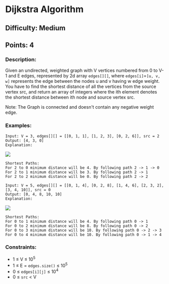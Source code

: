 # Dijkstra Algorithm
## Difficulty: Medium
## Points: 4
### Description:
Given an undirected, weighted graph with V vertices numbered from 0 to V-1 and E edges, represented by 2d array `edges[][]`, where `edges[i]`=`[u, v, w]` represents the edge between the nodes u and v having w edge weight.  
You have to find the shortest distance of all the vertices from the source vertex src, and return an array of integers where the ith element denotes the shortest distance between ith node and source vertex src.

Note: The Graph is connected and doesn't contain any negative weight edge.

### Examples:
```
Input: V = 3, edges[][] = [[0, 1, 1], [1, 2, 3], [0, 2, 6]], src = 2
Output: [4, 3, 0]
Explanation:
```
<img src="https://media.geeksforgeeks.org/img-practice/prod/addEditProblem/892538/Web/Other/blobid0_1744201836.jpg"><br>
```
Shortest Paths:
For 2 to 0 minimum distance will be 4. By following path 2 -> 1 -> 0
For 2 to 1 minimum distance will be 3. By following path 2 -> 1
For 2 to 2 minimum distance will be 0. By following path 2 -> 2
```
```
Input: V = 5, edges[][] = [[0, 1, 4], [0, 2, 8], [1, 4, 6], [2, 3, 2], [3, 4, 10]], src = 0
Output: [0, 4, 8, 10, 10]
Explanation: 
```
<img src="https://media.geeksforgeeks.org/img-practice/prod/addEditProblem/892538/Web/Other/blobid1_1744202046.jpg"><br>
```
Shortest Paths: 
For 0 to 1 minimum distance will be 4. By following path 0 -> 1
For 0 to 2 minimum distance will be 8. By following path 0 -> 2
For 0 to 3 minimum distance will be 10. By following path 0 -> 2 -> 3 
For 0 to 4 minimum distance will be 10. By following path 0 -> 1 -> 4
```

### Constraints:
- 1 ≤ V ≤ 10<sup>5</sup>
- 1 ≤ E = `edges.size()` ≤ 10<sup>5</sup>
- 0 ≤ `edges[i][j]` ≤ 10<sup>4</sup>
- 0 ≤ `src` < V